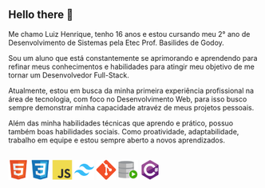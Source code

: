 ## Hello there 👋

Me chamo Luiz Henrique, tenho 16 anos e estou cursando meu 2° ano de Desenvolvimento de Sistemas pela Etec Prof. Basilides de Godoy. 

Sou um aluno que está constantemente se aprimorando e aprendendo para refinar meus conhecimentos e habilidades para atingir meu objetivo de me tornar um Desenvolvedor Full-Stack.

Atualmente, estou em busca da minha primeira experiência profissional na área de tecnologia, com foco no Desenvolvimento Web, para isso busco sempre demonstrar minha capacidade atravéz de meus projetos pessoais.

Além das minha habilidades técnicas que aprendo e prático, possuo também boas habilidades sociais. Como proatividade, adaptabilidade, trabalho em equipe e estou sempre aberto a novos aprendizados.

<div style="display: inline_block"><br>
  <img align="center" alt="HTML" height="40" width="40" src="https://raw.githubusercontent.com/devicons/devicon/master/icons/html5/html5-original.svg">
  <img align="center" alt="CSS" height="40" width="40" src="https://raw.githubusercontent.com/devicons/devicon/master/icons/css3/css3-original.svg">
  <img align="center" alt="Javacript" height="40" width="40" src="https://raw.githubusercontent.com/devicons/devicon/master/icons/javascript/javascript-original.svg">
  <img align="center" alt="Tailwind" height="40" width="40" src="https://raw.githubusercontent.com/devicons/devicon/master/icons/tailwindcss/tailwindcss-original.svg">
  <img align="center" alt="Tailwind" height="40" width="40" src="https://raw.githubusercontent.com/devicons/devicon/master/icons/git/git-original.svg">
  <img align="center" alt="Tailwind" height="40" width="40" src="https://raw.githubusercontent.com/devicons/devicon/master/icons/sqldeveloper/sqldeveloper-original.svg">
  <img align="center" alt="Csharp" height="40" width="40" src="https://raw.githubusercontent.com/devicons/devicon/master/icons/csharp/csharp-original.svg">
</div>
